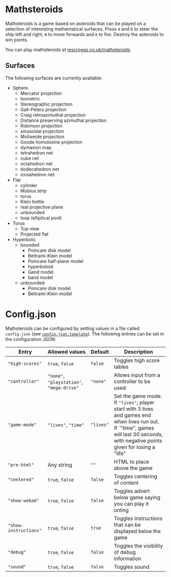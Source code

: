 # Mathsteroids
Mathsteroids is a game based on asteroids that can be played on a selection of interesting mathematical surfaces.
Press `A` and `D` to steer the ship left and right, `W` to move forwards and `K` to fire. Destroy the asteroids to win points.

You can play mathsteroids at [mscroggs.co.uk/mathsteroids](http://www.mscroggs.co.uk/mathsteroids).

## Surfaces
The following surfaces are currently available:

* Sphere
  * Mercator projection
  * Isometric
  * Stereographic projection
  * Gall–Peters projection
  * Craig retroazimuthal projection
  * Distance preserving azimuthal projection
  * Robinson projection
  * sinusoidal projection
  * Mollweide projection
  * Goode homolosine projection
  * dymaxion map
  * tetrahedron net
  * cube net
  * octahedron net
  * dodecahedron net
  * icosahedron net
* Flat
  * cylinder
  * Mobius strip
  * torus
  * Klein bottle
  * real projective plane
  * unbounded
  * loop (elliptical pool)
* Torus
  * Top view
  * Projected flat
* Hyperbolic
  * bounded
    * Poincare disk model
    * Beltrami-Klein model
    * Poincare half-plane model
    * hyperboloid
    * Gand model
    * band model
  * unbounded
    * Poincare disk model
    * Beltrami-Klein model

# Config.json
Mathsteroids can be configured by setting values in a file called `config.json`
(see [`config.json.template`](config.json.template)). The following entries can be set
in the configuration JSON:

| Entry                 | Allowed values                            | Default   | Description |
| --------------------- | ----------------------------------------- | --------- | ----------- |
| `"high-scores"`       | `true`, `false`                           | `false`   | Toggles high score tables |
| `"controller"`        | `"none"`, `"playstation"`, `"mega-drive"` | `"none"`  | Allows input from a controller to be used |
| `"game-mode"`         | `"lives"`, `"time"`                       | `"lives"` | Set the game mode. If `"lives"`, player start with 3 lives and games end when lives run out. If `"time", games will last 30 seconds, with negative points given for losing a "life" |
| `"pre-html"`          | Any string                                | `""`      | HTML to place above the game |
| `"centered"`          | `true`, `false`                           | `false`   | Toggles centering of content |
| `"show-webad"`        | `true`, `false`                           | `false`   | Toggles advert below game saying you can play it onling|
| `"show-instructions"` | `true`, `false`                           | `true`    | Toggles instructions that can be displayed beloe the game |
| `"debug"`             | `true`, `false`                           | `false`   | Toggles the visibility of debug information |
| `"sound"`             | `true`, `false`                           | `false`   | Toggles sound |
